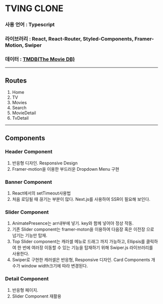 # TVING CLONE

### 사용 언어 : Typescript

### 라이브러리 : React, React-Router, Styled-Components, Framer-Motion, Swiper

### 데이터 : [TMDB(The Movie DB)](https://www.themoviedb.org/?language=ko)

---

## Routes

1. Home
2. TV
3. Movies
4. Search
5. MovieDetail
6. TvDetail

---

## Components

### Header Component

1. 반응형 디자인. Responsive Design
2. Framer-motion을 이용한 부드러운 Dropdown Menu 구현

### Banner Component

1. React에서의 setTimeout사용법
2. 처음 로딩될 때 끊기는 부분이 많다. Next.js를 사용하여 SSR이 필요해 보인다.

### Slider Component

1. AnimatePresence는 arr내부에 넣기. key와 함께 넣어야 정상 작동.
2. 기존 Slider component는 framer-moton을 이용하여 다음장 혹은 이전장 으로 넘기는 기능만 탑재.
3. Top Slider component는 캐러셀 메뉴로 드래그 까지 가능하고, Ellipsis를 클릭하여 한 번에 여러장 이동할 수 있는 기능을 탑재하기 위해 Swiper.js 라이브러리를 사용한다.
4. Swiper로 구현한 캐러셀은 반응형, Responsive 디자인. Card Components 개수가 window width크기에 따라 변경된다.

### Detail Component

1. 반응형 페이지.
2. Slider Component 재활용
